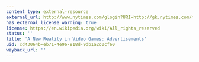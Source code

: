 ```yaml
---
content_type: external-resource
external_url: http://www.nytimes.com/glogin?URI=http://gk.nytimes.com/mem/gatekeeper.html&OQ=_rQ3D1Q26URIQ3DhttpQ3AQ2FQ2Fwww.nytimes.comQ2F2005Q2F04Q2F11Q2FtechnologyQ2F11game.htmlQ26OQ51Q3D_rQ513D1Q5126thQ5126emcQ513DthQ26OPQ3D1d37a606Q512F,2JC,aMdmeMMoQ5127,Q5127LL3,LQ512A,Q5120Q5120,oJdQ513CQ515CMFMIN,Q5120Q5120IRQ5125JQ517EQ513CoQ5125F&OP=5f3ec1Q2F6XQ7D16AsPQ7DQ27fQ246!PQ3BQ27YYAi6YQ2B_PQ7D!PQ7Df6cQ27PQ7DkQ7DQ7DYQ7DQ2BU!PQ3B
has_external_license_warning: true
license: https://en.wikipedia.org/wiki/All_rights_reserved
status: ''
title: 'A New Reality in Video Games: Advertisements'
uid: cd43064b-eb71-4e96-918d-9db1a2c0cf60
wayback_url: ''
---
```

